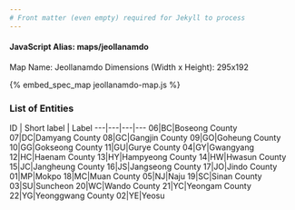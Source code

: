 ```yaml
---
# Front matter (even empty) required for Jekyll to process
---
```


#### JavaScript Alias: maps/jeollanamdo

Map Name: Jeollanamdo
Dimensions (Width x Height): 295x192



{% embed_spec_map jeollanamdo-map.js %}

### List of Entities

ID | Short label | Label
---|---|---|---
06|BC|Boseong County
07|DC|Damyang County
08|GC|Gangjin County
09|GO|Goheung County
10|GG|Gokseong County
11|GU|Gurye County
04|GY|Gwangyang
12|HC|Haenam County
13|HY|Hampyeong County
14|HW|Hwasun County
15|JC|Jangheung County
16|JS|Jangseong County
17|JO|Jindo County
01|MP|Mokpo
18|MC|Muan County
05|NJ|Naju
19|SC|Sinan County
03|SU|Suncheon
20|WC|Wando County
21|YC|Yeongam County
22|YG|Yeonggwang County
02|YE|Yeosu

